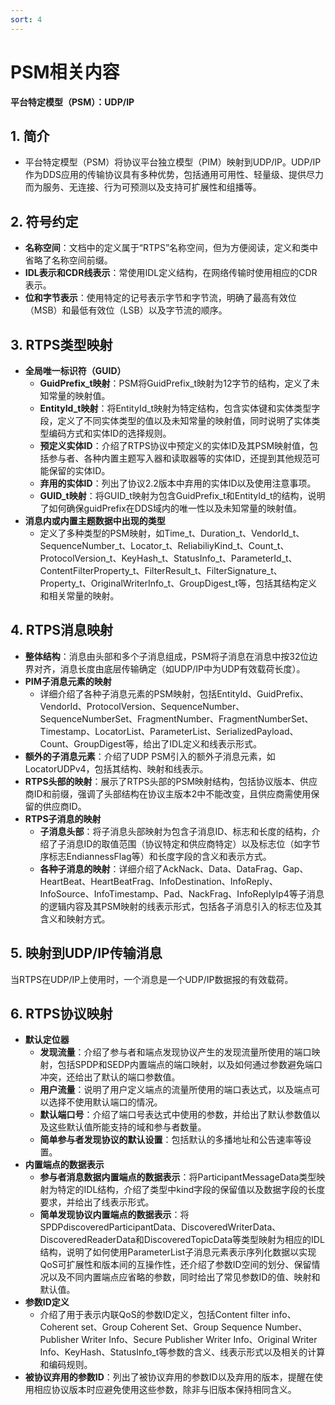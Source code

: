 ```yaml
---
sort: 4
---
```


# PSM相关内容

**平台特定模型（PSM）：UDP/IP**
## 1. 简介
- 平台特定模型（PSM）将协议平台独立模型（PIM）映射到UDP/IP。UDP/IP作为DDS应用的传输协议具有多种优势，包括通用可用性、轻量级、提供尽力而为服务、无连接、行为可预测以及支持可扩展性和组播等。

## 2. 符号约定
- **名称空间**：文档中的定义属于“RTPS”名称空间，但为方便阅读，定义和类中省略了名称空间前缀。
- **IDL表示和CDR线表示**：常使用IDL定义结构，在网络传输时使用相应的CDR表示。
- **位和字节表示**：使用特定的记号表示字节和字节流，明确了最高有效位（MSB）和最低有效位（LSB）以及字节流的顺序。

## 3. RTPS类型映射
- **全局唯一标识符（GUID）**
     - **GuidPrefix_t映射**：PSM将GuidPrefix_t映射为12字节的结构，定义了未知常量的映射值。
     - **EntityId_t映射**：将EntityId_t映射为特定结构，包含实体键和实体类型字段，定义了不同实体类型的值以及未知常量的映射值，同时说明了实体类型编码方式和实体ID的选择规则。
     - **预定义实体ID**：介绍了RTPS协议中预定义的实体ID及其PSM映射值，包括参与者、各种内置主题写入器和读取器等的实体ID，还提到其他规范可能保留的实体ID。
     - **弃用的实体ID**：列出了协议2.2版本中弃用的实体ID以及使用注意事项。
     - **GUID_t映射**：将GUID_t映射为包含GuidPrefix_t和EntityId_t的结构，说明了如何确保guidPrefix在DDS域内的唯一性以及未知常量的映射值。
- **消息内或内置主题数据中出现的类型**
     - 定义了多种类型的PSM映射，如Time_t、Duration_t、VendorId_t、SequenceNumber_t、Locator_t、ReliabiliyKind_t、Count_t、ProtocolVersion_t、KeyHash_t、StatusInfo_t、ParameterId_t、ContentFilterProperty_t、FilterResult_t、FilterSignature_t、Property_t、OriginalWriterInfo_t、GroupDigest_t等，包括其结构定义和相关常量的映射。

## 4. RTPS消息映射
 - **整体结构**：消息由头部和多个子消息组成，PSM将子消息在消息中按32位边界对齐，消息长度由底层传输确定（如UDP/IP中为UDP有效载荷长度）。
 - **PIM子消息元素的映射**
     - 详细介绍了各种子消息元素的PSM映射，包括EntityId、GuidPrefix、VendorId、ProtocolVersion、SequenceNumber、SequenceNumberSet、FragmentNumber、FragmentNumberSet、Timestamp、LocatorList、ParameterList、SerializedPayload、Count、GroupDigest等，给出了IDL定义和线表示形式。
 - **额外的子消息元素**：介绍了UDP PSM引入的额外子消息元素，如LocatorUDPv4，包括其结构、映射和线表示。
 - **RTPS头部的映射**：展示了RTPS头部的PSM映射结构，包括协议版本、供应商ID和前缀，强调了头部结构在协议主版本2中不能改变，且供应商需使用保留的供应商ID。
 - **RTPS子消息的映射**
     - **子消息头部**：将子消息头部映射为包含子消息ID、标志和长度的结构，介绍了子消息ID的取值范围（协议特定和供应商特定）以及标志位（如字节序标志EndiannessFlag等）和长度字段的含义和表示方式。
     - **各种子消息的映射**：详细介绍了AckNack、Data、DataFrag、Gap、HeartBeat、HeartBeatFrag、InfoDestination、InfoReply、InfoSource、InfoTimestamp、Pad、NackFrag、InfoReplyIp4等子消息的逻辑内容及其PSM映射的线表示形式，包括各子消息引入的标志位及其含义和映射方式。

## 5. 映射到UDP/IP传输消息
当RTPS在UDP/IP上使用时，一个消息是一个UDP/IP数据报的有效载荷。

## 6. RTPS协议映射
 - **默认定位器**
     - **发现流量**：介绍了参与者和端点发现协议产生的发现流量所使用的端口映射，包括SPDP和SEDP内置端点的端口映射，以及如何通过参数避免端口冲突，还给出了默认的端口参数值。
     - **用户流量**：说明了用户定义端点的流量所使用的端口表达式，以及端点可以选择不使用默认端口的情况。
     - **默认端口号**：介绍了端口号表达式中使用的参数，并给出了默认参数值以及这些默认值所能支持的域和参与者数量。
     - **简单参与者发现协议的默认设置**：包括默认的多播地址和公告速率等设置。
 - **内置端点的数据表示**
     - **参与者消息数据内置端点的数据表示**：将ParticipantMessageData类型映射为特定的IDL结构，介绍了类型中kind字段的保留值以及数据字段的长度要求，并给出了线表示形式。
     - **简单发现协议内置端点的数据表示**：将SPDPdiscoveredParticipantData、DiscoveredWriterData、DiscoveredReaderData和DiscoveredTopicData等类型映射为相应的IDL结构，说明了如何使用ParameterList子消息元素表示序列化数据以实现QoS可扩展性和版本间的互操作性，还介绍了参数ID空间的划分、保留情况以及不同内置端点应省略的参数，同时给出了常见参数ID的值、映射和默认值。
 - **参数ID定义**
     - 介绍了用于表示内联QoS的参数ID定义，包括Content filter info、Coherent set、Group Coherent Set、Group Sequence Number、Publisher Writer Info、Secure Publisher Writer Info、Original Writer Info、KeyHash、StatusInfo_t等参数的含义、线表示形式以及相关的计算和编码规则。
 - **被协议弃用的参数ID**：列出了被协议弃用的参数ID以及弃用的版本，提醒在使用相应协议版本时应避免使用这些参数，除非与旧版本保持相同含义。
